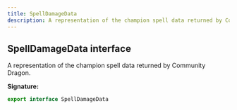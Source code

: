 ```yaml
---
title: SpellDamageData
description: A representation of the champion spell data returned by Community Dragon.
---
```


## SpellDamageData interface

A representation of the champion spell data returned by Community Dragon.

**Signature:**

```ts
export interface SpellDamageData 
```


